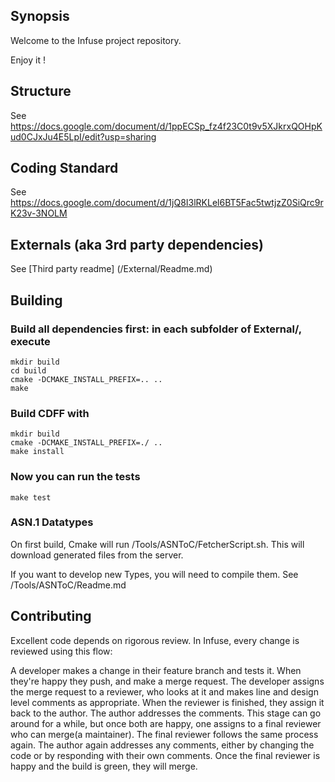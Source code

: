## Synopsis

Welcome to the Infuse project repository. 

Enjoy it ! 

## Structure
See https://docs.google.com/document/d/1ppECSp_fz4f23C0t9v5XJkrxQOHpKud0CJxJu4E5LpI/edit?usp=sharing

## Coding Standard

See https://docs.google.com/document/d/1jQ8I3lRKLel6BT5Fac5twtjzZ0SiQrc9rK23v-3NOLM

## Externals (aka 3rd party dependencies)
See [Third party readme] (/External/Readme.md)

## Building

### Build all dependencies first: in each subfolder of External/, execute

    mkdir build
    cd build
    cmake -DCMAKE_INSTALL_PREFIX=.. ..
    make

### Build CDFF with

    mkdir build
    cmake -DCMAKE_INSTALL_PREFIX=./ ..
    make install

### Now you can run the tests

    make test

### ASN.1 Datatypes
On first build, Cmake will run /Tools/ASNToC/FetcherScript.sh. 
This will download generated files from the server.  

If you want to develop new Types, you will need to compile them. See /Tools/ASNToC/Readme.md

## Contributing

Excellent code depends on rigorous review. In Infuse, every change is reviewed using this flow:

A developer makes a change in their feature branch and tests it. When they're happy they push, and make a merge request.
The developer assigns the merge request to a reviewer, who looks at it and makes line and design level comments as appropriate. When the reviewer is finished, they assign it back to the author. 
The author addresses the comments. This stage can go around for a while, but once both are happy, one assigns to a final reviewer who can merge(a maintainer).
The final reviewer follows the same process again. The author again addresses any comments, either by changing the code or by responding with their own comments.
Once the final reviewer is happy and the build is green, they will merge.
